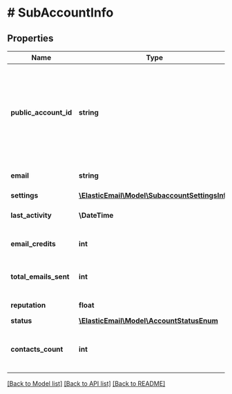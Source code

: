 # # SubAccountInfo

## Properties

Name | Type | Description | Notes
------------ | ------------- | ------------- | -------------
**public_account_id** | **string** | Public key for limited access to your Account such as contact/add so you can use it safely on public websites. | [optional]
**email** | **string** | Proper email address. | [optional]
**settings** | [**\ElasticEmail\Model\SubaccountSettingsInfo**](SubaccountSettingsInfo.md) |  | [optional]
**last_activity** | **\DateTime** | Date of last activity on Account | [optional]
**email_credits** | **int** | Amount of email credits | [optional]
**total_emails_sent** | **int** | Amount of emails sent from this Account | [optional]
**reputation** | **float** | Numeric reputation | [optional]
**status** | [**\ElasticEmail\Model\AccountStatusEnum**](AccountStatusEnum.md) |  | [optional]
**contacts_count** | **int** | How many contacts this SubAccount has stored | [optional]

[[Back to Model list]](../../README.md#models) [[Back to API list]](../../README.md#endpoints) [[Back to README]](../../README.md)
